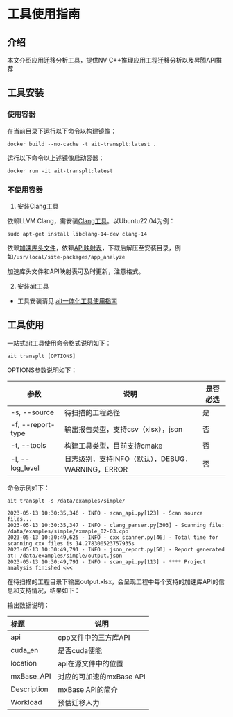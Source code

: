 # 工具使用指南

## 介绍

本文介绍应用迁移分析工具，提供NV C++推理应用工程迁移分析以及昇腾API推荐

## 工具安装

### 使用容器

在当前目录下运行以下命令以构建镜像：
```shell
docker build --no-cache -t ait-transplt:latest .
```
运行以下命令以上述镜像启动容器：
```shell
docker run -it ait-transplt:latest
```


### 不使用容器
1. 安装Clang工具

依赖LLVM Clang，需安装[Clang工具](https://releases.llvm.org/)。以Ubuntu22.04为例：

```shell
sudo apt-get install libclang-14-dev clang-14
```

依赖[加速库头文件](https://ait-resources.obs.cn-south-1.myhuaweicloud.com/headers.zip)，依赖[API映射表](https://ait-resources.obs.cn-south-1.myhuaweicloud.com/config.zip)，下载后解压至安装目录，例如`/usr/local/site-packages/app_analyze`

加速库头文件和API映射表可及时更新，注意格式。



2. 安装ait工具

- 工具安装请见 [ait一体化工具使用指南](../../README.md)


## 工具使用

一站式ait工具使用命令格式说明如下：

```shell
ait transplt [OPTIONS]
```
OPTIONS参数说明如下：

| 参数                | 说明                                  | 是否必选 |
|-------------------|-------------------------------------|------|
| -s, --source      | 待扫描的工程路径                            | 是    |
| -f, --report-type | 输出报告类型，支持csv（xlsx），json             | 否    |
| -t, --tools       | 构建工具类型，目前支持cmake                    | 否    |
| -l, --log_level   | 日志级别，支持INFO（默认），DEBUG，WARNING，ERROR | 否    |

命令示例如下：

```shell
ait transplt -s /data/examples/simple/
```

```shell
2023-05-13 10:30:35,346 - INFO - scan_api.py[123] - Scan source files...
2023-05-13 10:30:35,347 - INFO - clang_parser.py[303] - Scanning file: /data/examples/simple/exmaple_02-03.cpp
2023-05-13 10:30:49,625 - INFO - cxx_scanner.py[46] - Total time for scanning cxx files is 14.278300523757935s
2023-05-13 10:30:49,791 - INFO - json_report.py[50] - Report generated at: /data/examples/simple/output.json
2023-05-13 10:30:49,791 - INFO - scan_api.py[113] - **** Project analysis finished <<<

```

在待扫描的工程目录下输出output.xlsx，会呈现工程中每个支持的加速库API的信息和支持情况，结果如下：

输出数据说明：

| 标题          | 说明                |
|:------------|-------------------|
| api         | cpp文件中的三方库API     |
| cuda_en     | 是否cuda使能          |
| location    | api在源文件中的位置       |
| mxBase_API  | 对应的可加速的mxBase API |
| Description | mxBase API的简介     |
| Workload    | 预估迁移人力            |
